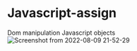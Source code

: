 # Javascript-assign
Dom manipulation 
Javascript objects 
![Screenshot from 2022-08-09 21-52-29](https://user-images.githubusercontent.com/99389344/183738853-352ae5a0-ba5f-42ea-88a7-12ca212aec0a.png)
